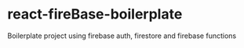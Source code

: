 # react-fireBase-boilerplate
Boilerplate project using firebase auth, firestore and firebase functions
